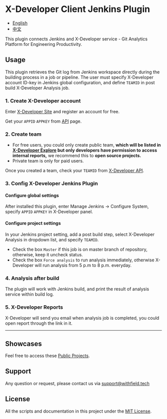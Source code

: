 # X-Developer Client Jenkins Plugin

- [English](https://github.com/jenkinsci/x-developer-client-plugin/blob/master/README.md)
- [中文](https://github.com/jenkinsci/x-developer-client-plugin/blob/master/README-zh-cn.md)

This plugin connects Jenkins and X-Developer service - Git Analytics Platform for Engineering Productivity.

## Usage

This plugin retrieves the Git log from Jenkins workspace directly during the building process in a job or pipeline. The user must specify X-Developer account ID-key in Jenkins global configuration, and define `TEAMID` in post build X-Developer Analysis job.

### 1. Create X-Developer account

Enter [X-Developer Site](https://x-developer.cn) and register an account for free.

Get your `APPID` `APPKEY` from [API](https://x-developer.cn/accounts/api) page.

### 2. Create team

- For free users, you could only create public team, **which will be listed in [X-Developer Explore](https://x-developer.cn) but only developers have permission to access internal reports,** we recommend this to **open source projects.**
- Private team is only for paid users.

Once you created a team, check your `TEAMID` from [X-Developer API](https://x-developer.cn/accounts/api).

### 3. Config X-Developer Jenkins Plugin

#### Configure global settings

After installed this plugin, enter Manage Jenkins -> Configure System, specify `APPID` `APPKEY` in X-Developer panel.

#### Configure project settings

In your Jenkins project setting, add a post build step, select X-Developer Analysis in dropdown list, and specify `TEAMID`.

- Check the box `Master` if this job is on master branch of repository, otherwise, keep it uncheck status.
- Check the box `Force analysis` to run analysis immediately, otherwise X-Developer will run analysis from 5 p.m to 8 p.m. everyday.

### 4. Analysis after build

The plugin will work with Jenkins build, and print the result of analysis service within build log.

### 5. X-Developer Reports

X-Developer will send you email when analysis job is completed, you could open report through the link in it.

---

## Showcases

Feel free to access these [Public Projects](https://x-developer.cn/projects/).

## Support

Any question or request, please contact us via [support@withfield.tech](mailto:support@withfield.tech)

## License

All the scripts and documentation in this project under the [MIT License](https://github.com/FieldTech/x-developer-client-plugin/blob/master/LICENSE).